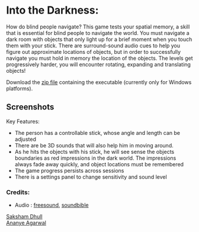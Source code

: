 # Into the Darkness:

How do blind people navigate? This game tests your spatial memory, a skill that is essential for blind people to navigate the world. You must navigate a dark room with objects that only light up for a brief moment when you touch them with your stick. There are surround-sound audio cues to help you figure out approximate locations of objects, but in order to successfully navigate you must hold in memory the location of the objects. The levels get progressively harder, you will encounter rotating, expanding and translating objects!

Download the [zip file](https://github.com/Dhull442/COP290-GameDevelopment/zipball/master) containing the executable (currently only for Windows platforms). 

## Screenshots

Key Features:
- The person has a controllable stick, whose angle and length can be adjusted
- There are be 3D sounds that will also help him in moving around.
- As he hits the objects with his stick, he will see sense the objects boundaries as red impressions in the dark world. The impressions always fade away quickly, and object locations must be remembered
- The game progress persists across sessions
- There is a settings panel to change sensitivity and sound level



### Credits:
- Audio : [freesound](freesound.org/), [soundbible](http://soundbible.com)


[Saksham Dhull](https://github.com/Dhull442) 
<br>
[Ananye Agarwal](https://github.com/anag004)
